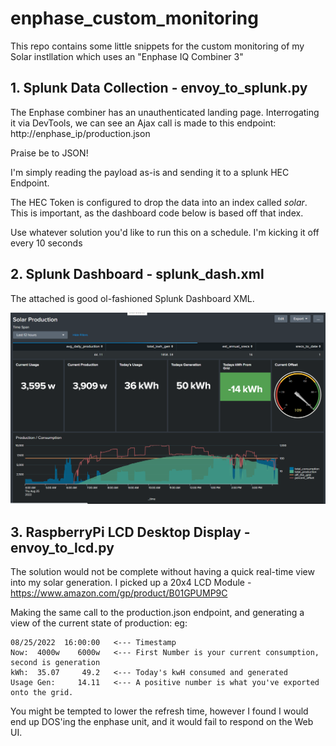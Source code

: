 # enphase_custom_monitoring
This repo contains some little snippets for the custom monitoring of my Solar instllation which uses an "Enphase IQ Combiner 3"

## 1. Splunk Data Collection - envoy_to_splunk.py

The Enphase combiner has an unauthenticated landing page.
Interrogating it via DevTools, we can see an Ajax call is made to this endpoint: http://enphase_ip/production.json

Praise be to JSON!

I'm simply reading the payload as-is and sending it to a splunk HEC Endpoint.

The HEC Token is configured to drop the data into an index called *solar*.
This is important, as the dashboard code below is based off that index.

Use whatever solution you'd like to run this on a schedule.
I'm kicking it off every 10 seconds

## 2. Splunk Dashboard - splunk_dash.xml

The attached is good ol-fashioned Splunk Dashboard XML.

![Splunk Dashboard](./dashboard.png)

## 3. RaspberryPi LCD Desktop Display - envoy_to_lcd.py

The solution would not be complete without having a quick real-time view into my solar generation.
I picked up a 20x4 LCD Module - https://www.amazon.com/gp/product/B01GPUMP9C

Making the same call to the production.json endpoint, and generating a view of the current state of production:
eg:

    08/25/2022  16:00:00   <--- Timestamp
    Now:  4000w    6000w   <--- First Number is your current consumption, second is generation
    kWh:  35.07     49.2   <--- Today's kwH consumed and generated
    Usage Gen:     14.11   <--- A positive number is what you've exported onto the grid.

You might be tempted to lower the refresh time, however I found I would end up DOS'ing the enphase unit, and it would fail to respond on the Web UI.

